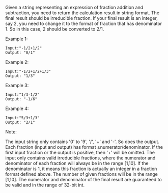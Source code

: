 Given a string representing an expression of fraction addition and subtraction, you need to return the calculation result in string format. The final result should be irreducible fraction. If your final result is an integer, say 2, you need to change it to the format of fraction that has denominator 1. So in this case, 2 should be converted to 2/1.

Example 1:
```
Input:"-1/2+1/2"
Output: "0/1"
```
Example 2:
```
Input:"-1/2+1/2+1/3"
Output: "1/3"
```
Example 3:
```
Input:"1/3-1/2"
Output: "-1/6"
```
Example 4:
```
Input:"5/3+1/3"
Output: "2/1"
```
Note:

The input string only contains '0' to '9', '/', '+' and '-'. So does the output.
Each fraction (input and output) has format ±numerator/denominator. If the first input fraction or the output is positive, then '+' will be omitted.
The input only contains valid irreducible fractions, where the numerator and denominator of each fraction will always be in the range [1,10]. If the denominator is 1, it means this fraction is actually an integer in a fraction format defined above.
The number of given fractions will be in the range [1,10].
The numerator and denominator of the final result are guaranteed to be valid and in the range of 32-bit int.